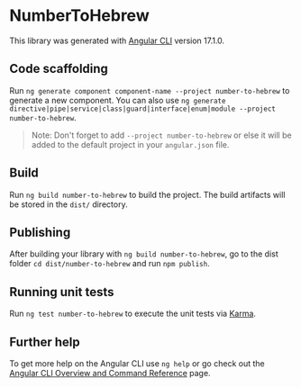 # NumberToHebrew

This library was generated with [Angular CLI](https://github.com/angular/angular-cli) version 17.1.0.

## Code scaffolding

Run `ng generate component component-name --project number-to-hebrew` to generate a new component. You can also use `ng generate directive|pipe|service|class|guard|interface|enum|module --project number-to-hebrew`.
> Note: Don't forget to add `--project number-to-hebrew` or else it will be added to the default project in your `angular.json` file. 

## Build

Run `ng build number-to-hebrew` to build the project. The build artifacts will be stored in the `dist/` directory.

## Publishing

After building your library with `ng build number-to-hebrew`, go to the dist folder `cd dist/number-to-hebrew` and run `npm publish`.

## Running unit tests

Run `ng test number-to-hebrew` to execute the unit tests via [Karma](https://karma-runner.github.io).

## Further help

To get more help on the Angular CLI use `ng help` or go check out the [Angular CLI Overview and Command Reference](https://angular.io/cli) page.
